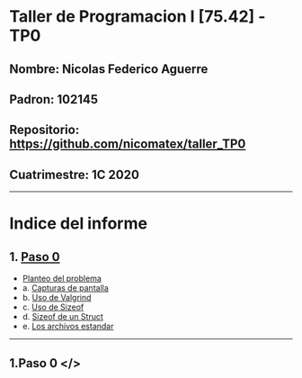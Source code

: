 # Taller de Programacion I [75.42] - TP0
## Nombre: Nicolas Federico Aguerre
## Padron: 102145
## Repositorio: https://github.com/nicomatex/taller_TP0
## Cuatrimestre: 1C 2020

---

# Indice del informe
## 1. [Paso 0](#Paso0)
- [Planteo del problema](#Paso0)
- a. [Capturas de pantalla](#Paso0_2)
- b. [Uso de Valgrind](#Paso0_3)
- c. [Uso de Sizeof](#Paso0_4)
- d. [Sizeof de un Struct](#Paso0_4)
- e. [Los archivos estandar](#Paso0_5)

---

## 1.Paso 0 <a name="Paso0"></>